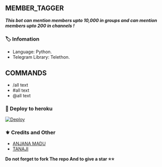 ## MEMBER_TAGGER
_**This bot can mention members upto 10,000 in groups and can mention members upto 200 in channels !**_

### 🏷 Infomation
- Language: Python.
- Telegram Library: Telethon.
## COMMANDS 
- /all text 
- #all text 
- @all text 

### 🚀 Deploy to heroku
[![Deploy](https://www.herokucdn.com/deploy/button.svg)](https://heroku.com/deploy?template=https://github.com/tusharuser/MEMBER_TAGGER)

### ⚜ Credits and Other
- [ANJANA MADU](https://github.com/AnjanaMadu) 
- [TANAJI](https://t.me/XD_PERSON)

**Do not forget to fork The repo And to give a star ⭐⭐**
